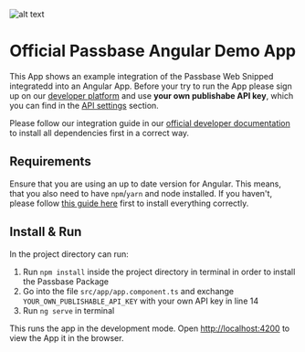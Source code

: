 ![alt text](https://passbase.com/assets/images/meta.jpg "Passbase Banner")

# Official Passbase Angular Demo App

This App shows an example integration of the Passbase Web Snipped integratedd into an Angular App. Before your try to run the App please sign up on our [developer platform](https://app.passbase.com/signup) and use **your own publishabe API key**, which you can find in the [API settings](https://app.passbase.com/settings/api) section. 

Please follow our integration guide in our [official developer documentation](https://docs.passbase.com/integrations/angular) to install all dependencies first in a correct way.

## Requirements

Ensure that you are using an up to date version for Angular. This means, that you also need to have `npm`/`yarn` and node installed. If you haven't, please follow [this guide here](https://www.codecademy.com/articles/react-setup-i) first to install everything correctly.

## Install & Run

In the project directory can run:

1. Run `npm install` inside the project directory in terminal in order to install the Passbase Package
2. Go into the file `src/app/app.component.ts` and exchange `YOUR_OWN_PUBLISHABLE_API_KEY` with your own API key in line 14
3. Run `ng serve` in terminal

This runs the app in the development mode. Open [http://localhost:4200](http://localhost:4200) to view the App it in the browser.
